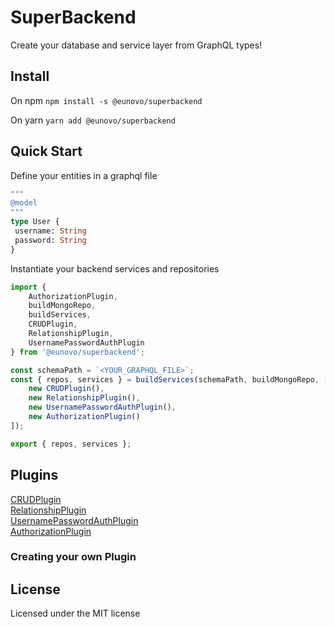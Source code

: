 # SuperBackend

Create your database and service layer from GraphQL types!

## Install

On npm
`npm install -s @eunovo/superbackend`

On yarn
`yarn add @eunovo/superbackend`

## Quick Start

Define your entities in a graphql file
 ```graphql
 """
 @model
 """
 type User {
  username: String
  password: String
 }
 ```
Instantiate your backend services and repositories
```typescript
import {
    AuthorizationPlugin,
    buildMongoRepo,
    buildServices,
    CRUDPlugin,
    RelationshipPlugin,
    UsernamePasswordAuthPlugin
} from '@eunovo/superbackend';

const schemaPath = `<YOUR_GRAPHQL_FILE>`;
const { repos, services } = buildServices(schemaPath, buildMongoRepo, [
    new CRUDPlugin(),
    new RelationshipPlugin(),
    new UsernamePasswordAuthPlugin(),
    new AuthorizationPlugin()
]);

export { repos, services };
```

## Plugins

[CRUDPlugin](https://github.com/Eunovo/athena/blob/main/packages/core/src/plugins/crud/README.md)  
[RelationshipPlugin](https://github.com/Eunovo/athena/blob/main/packages/core/src/plugins/relationships/README.md)  
[UsernamePasswordAuthPlugin](https://github.com/Eunovo/athena/blob/main/packages/core/src/plugins/authentication/README.md#usernamepasswordauth)  
[AuthorizationPlugin](https://github.com/Eunovo/athena/blob/main/packages/core/src/plugins/authorization/README.md)  

### Creating your own Plugin

## License
Licensed under the MIT license
